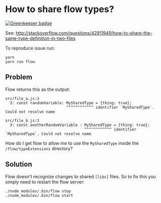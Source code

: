 # How to share flow types?

[![Greenkeeper badge](https://badges.greenkeeper.io/EvHaus/shared-flow-types.svg)](https://greenkeeper.io/)

See: http://stackoverflow.com/questions/42911949/how-to-share-the-same-type-definition-in-two-files


To reproduce issue run:

```
yarn
yarn run flow
```

## Problem

Flow returns this as the output:

```
src/file_a.js:3
  3: const randomVariable: MySharedType = {thing: true};
                           ^^^^^^^^^^^^ identifier `MySharedType`. Could not resolve name

src/file_b.js:3
  3: const anotherRandomVariable : MySharedType = {thing: true};
                                   ^^^^^^^^^^^^ identifier `MySharedType`. Could not resolve name

```

How do I get flow to allow me to use the `MySharedType` inside the `/flow/typeExtensions` directory?


## Solution

Flow doesn't recognize changes to shared `[libs]` files. So to fix this you simply need to restart the flow server:

```
./node_modules/.bin/flow stop
./node_modules/.bin/flow start
```
